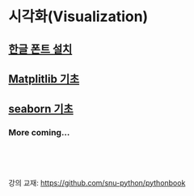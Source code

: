 # 시각화(Visualization)

## [한글 폰트 설치](korean-fonts-setup.md)

## [Matplitlib 기초](matplotlib.md)

## [seaborn 기초](seaborn.md)


### More coming...

<pre>



</pre>
강의 교재: <https://github.com/snu-python/pythonbook>
